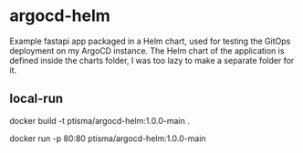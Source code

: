 # argocd-helm
Example fastapi app packaged in a Helm chart, used for testing the GitOps deployment on my ArgoCD instance. The Helm chart of the application is defined inside the charts folder, I was too lazy to make a separate folder for it.

## local-run
docker build -t ptisma/argocd-helm:1.0.0-main .

docker run -p 80:80 ptisma/argocd-helm:1.0.0-main
